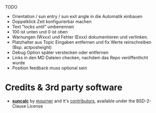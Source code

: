 TODO
* Orientation / sun entry / sun exit angle in die Automatik einbauen
* Doppelklick Zeit konfigurierbar machen
* Text "locks until" umbenennen
* 100 ist unten und 0 ist oben
* Warnungen (Wxxx) und Fehler (Exxx) dokumentieren und verlinken.
* Platzhalter aus Topic Eingaben entfernen und fix Werte reinschreiben (Bsp. actposheight)
* Debug Option später verstecken oder entfernen
* Links in den MD Dateien checken, nachdem das Repo veröffentlicht wurde
* Position feedback muss optional sein


# Credits & 3rd party software
* [**suncalc**](https://github.com/mourner/suncalc) by [mourner](https://github.com/mourner) and it's [contributors](https://github.com/mourner/suncalc/graphs/contributors), available under the  BSD-2-Clause License